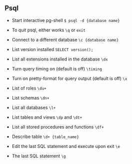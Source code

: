 ## Psql

- Start interactive pg-shell `$ psql -d {database name}`

- To quit psql, either works `\q` or `exit`

- Connect to a different database `\c {database name}`

- List version installed `SELECT version();`

- List all extensions installed in the database `\dx`

- Turn query timing on (default is off) `\timing`

- Turn on pretty-format for query output (default is off) `\x`

- List of roles `\du+`

- List schemas `\dn+`

- List all databases `\l+`

- List tables and views `\dp` and `\dt+`

- List all stored procedures and functions `\df+`

- Describe table `\d+ {table_name}`

- Edit the last SQL statement and execute upon exit `\e`

- The last SQL statement `\g`
